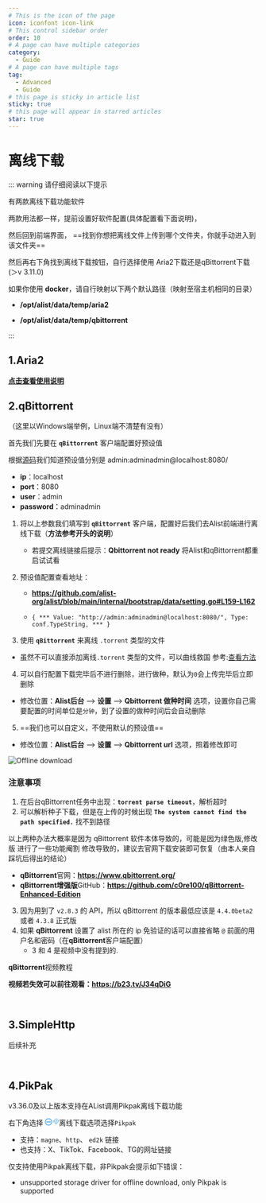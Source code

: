 ```yaml
---
# This is the icon of the page
icon: iconfont icon-link
# This control sidebar order
order: 10
# A page can have multiple categories
category:
  - Guide
# A page can have multiple tags
tag:
  - Advanced
  - Guide
# this page is sticky in article list
sticky: true
# this page will appear in starred articles
star: true
---
```


# 离线下载


::: warning  请仔细阅读以下提示

有两款离线下载功能软件  

两款用法都一样，提前设置好软件配置(具体配置看下面说明)，

然后回到前端界面， ==找到你想把离线文件上传到哪个文件夹，你就手动进入到该文件夹== 

然后再右下角找到离线下载按钮，自行选择使用 Aria2下载还是qBittorrent下载(＞v 3.11.0)



如果你使用 **docker**，请自行映射以下两个默认路径（映射至宿主机相同的目录）

- **/opt/alist/data/temp/aria2**

- **/opt/alist/data/temp/qbittorrent**

:::

## **1.Aria2**

[**点击查看使用说明**](../../config/other.md)

## **2.qBittorrent**

（这里以Windows端举例，Linux端不清楚有没有）

首先我们先要在 **`qBittorrent`** 客户端配置好预设值

根据[源码](https://github.com/alist-org/alist/blob/main/internal/bootstrap/data/setting.go#L159-L162)我们知道预设值分别是 admin:adminadmin@localhost:8080/

- **ip**：localhost
- **port**：8080
- **user**：admin
- **password**：adminadmin

1. 将以上参数我们填写到 **`qBittorrent`** 客户端，配置好后我们去Alist前端进行离线下载（**方法参考开头的说明**）
   - 若提交离线链接后提示：**Qbittorrent not ready** 将Alist和qBittorrent都重启试试看


2. 预设值配置查看地址：
   - **https://github.com/alist-org/alist/blob/main/internal/bootstrap/data/setting.go#L159-L162**

   - ```{ *** Value: "http://admin:adminadmin@localhost:8080/", Type: conf.TypeString, *** } ```


3.  使用 **`qBittorrent`** 来离线 `.torrent` 类型的文件
   - 虽然不可以直接添加离线`.torrent` 类型的文件，可以曲线救国 参考:[查看方法](https://github.com/alist-org/alist/issues/2459#issuecomment-1354870010)

4.  可以自行配置下载完毕后不进行删除，进行做种，默认为`0`会上传完毕后立即删除
   - 修改位置：**Alist后台** --> **设置** --> **Qbittorrent 做种时间** 选项，设置你自己需要配置的时间单位是`分钟`，到了设置的做种时间后会自动删除

5.  ==我们也可以自定义，不使用默认的预设值==
   - 修改位置：**Alist后台** --> **设置** --> **Qbittorrent url** 选项，照着修改即可


![Offline download](/img/advanced/offline-download.png)



### **注意事项**

1. 在后台qBittorrent任务中出现：**`torrent parse timeout`**，解析超时
2. 可以解析种子下载，但是在上传的时候出现 **`The system cannot find the path specified.`** 找不到路径

以上两种办法大概率是因为 qBittorrent 软件本体导致的，可能是因为绿色版,修改版 进行了一些功能阉割 修改导致的，建议去官网下载安装即可恢复（由本人亲自踩坑后得出的结论）

- **qBittorrent**官网：**https://www.qbittorrent.org/**
- **qBittorrent增强版**GitHub：**https://github.com/c0re100/qBittorrent-Enhanced-Edition**

3. 因为用到了 `v2.8.3` 的 API，所以 qBittorrent 的版本最低应该是 `4.4.0beta2` 或者 `4.3.8` 正式版
4. 如果 **qBittorrent** 设置了 alist 所在的 ip 免验证的话可以直接省略 `@` 前面的用户名和密码（在**qBittorrent**客户端配置）
   - 3 和 4 是视频中没有提到的.



**qBittorrent**视频教程

<BiliBili bvid="BV1NT411q7EN" />

**视频若失效可以前往观看：https://b23.tv/J34qDiG**

<br/>



## **3.SimpleHttp**

后续补充

<br/>



## **4.PikPak**

v3.36.0及以上版本支持在AList调用Pikpak离线下载功能

右下角选择 <span style="color: rgb(24, 144, 255);"><svg fill="none" stroke-width="0" xmlns="http://www.w3.org/2000/svg" viewBox="0 0 24 24" class="toolbar-toggle hope-icon hope-c-XNyZK hope-c-PJLV hope-c-PJLV-ifkxHPo-css" height="1em" width="1em" style="overflow: visible;"><path fill="currentColor" d="M7 14a2 2 0 100-4 2 2 0 000 4zM14 12a2 2 0 11-4 0 2 2 0 014 0zM17 14a2 2 0 100-4 2 2 0 000 4z"></path><path fill="currentColor" fill-rule="evenodd" d="M24 12c0 6.627-5.373 12-12 12S0 18.627 0 12 5.373 0 12 0s12 5.373 12 12zm-2 0c0 5.523-4.477 10-10 10S2 17.523 2 12 6.477 2 12 2s10 4.477 10 10z" clip-rule="evenodd"></path></svg></span><span style="color: rgb(24, 144, 255);"><svg fill="currentColor" stroke-width="0" xmlns="http://www.w3.org/2000/svg" viewBox="0 0 512 512" class="hope-icon hope-c-XNyZK hope-c-PJLV hope-c-PJLV-iipViGO-css" tips="offline_download" height="1em" width="1em" style="overflow: visible;"><path fill="none" stroke="currentColor" stroke-miterlimit="10" stroke-width="32" d="M421.83 293.82A144 144 0 00218.18 90.17M353.94 225.94a48 48 0 00-67.88-67.88"></path><path stroke-linecap="round" stroke-miterlimit="10" stroke-width="32" d="M192 464v-48M90.18 421.82l33.94-33.94M48 320h48"></path><path fill="none" stroke="currentColor" stroke-linejoin="round" stroke-width="32" d="M286.06 158.06L172.92 271.19a32 32 0 01-45.25 0L105 248.57a32 32 0 010-45.26L218.18 90.17M421.83 293.82L308.69 407a32 32 0 01-45.26 0l-22.62-22.63a32 32 0 010-45.26l113.13-113.17M139.6 169.98l67.88 67.89M275.36 305.75l67.89 67.88"></path> </svg></span>离线下载选项选择`Pikpak`

- 支持：`magne`、`http`、 `ed2k` 链接
- 也支持：X、TikTok、Facebook、TG的网址链接

仅支持使用Pikpak离线下载，非Pikpak会提示如下错误：

- unsupported storage driver for offline download, only Pikpak is supported
